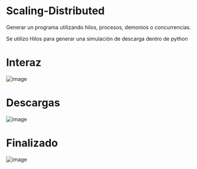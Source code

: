# Scaling-Distributed
Generar un programa utilizando hilos, procesos, demonios o concurrencias.

Se utilizo Hilos para generar una simulación de descarga dentro de python 

# Interaz
![image](https://github.com/user-attachments/assets/3cd1b3b6-8f3c-473b-8a62-d662084904b8)

# Descargas 
![image](https://github.com/user-attachments/assets/19d80b9a-a126-40d3-b810-5e56f8adb800)

# Finalizado 
![image](https://github.com/user-attachments/assets/713d1ea6-f86b-485f-9d25-0cc4c670049a)

